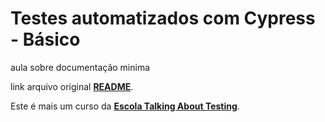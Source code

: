 # Testes automatizados com Cypress - Básico

aula sobre documentação minima 

link arquivo original  [**README**](./lessons/__intro_.md).

Este é mais um curso da [**Escola Talking About Testing**](https://udemy.com/user/walmyr).
